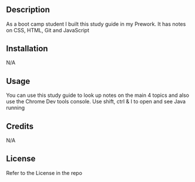 # <Prework Study Guide Webpage>

## Description


As a boot camp student I built this study guide in my Prework. It has notes on CSS, HTML, Git and JavaScript


## Installation

N/A

## Usage

You can use this study guide to look up notes on the main 4 topics and also use the Chrome Dev tools console. Use shift, ctrl & I to open and see Java running

## Credits

N/A

## License

Refer to the License in the repo

